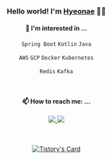 <div align="center">
  
### Hello world! I'm [Hyeonae](https://discreet-fold-5d5.notion.site/yeonae-8526b4e5db6e40009e51895f41a68640) :wave::wave:

#### 🌱 I'm interested in ... 


  `Spring Boot` `Kotlin` `Java`

  `AWS` `GCP` `Docker` `Kubernetes`

  `Redis` `Kafka`

<br>
  
#### 📫 How to reach me: ...

<div>
  </a> <a href="https://www.linkedin.com/in/hyeonae-jang-1b3126224/">
    <img src="https://img.shields.io/badge/raae7742-0A66C2?style=flat-square&logo=linkedin&logoColor=white"/>
  </a>
  </a> <a href="mailto:raae7742@gmail.com" target="_blank">
    <img src="https://img.shields.io/badge/raae7742@gmail.com-d14836?style=flat-square&logo=Gmail&logoColor=white"/>
  </a>

</div>

<br>

<br>

[![Tistory's Card](https://github-readme-tistory-card.vercel.app/api?name=aeliketodo&theme=vue)](https://github.com/loosie/github-readme-tistory-card)
</div>
